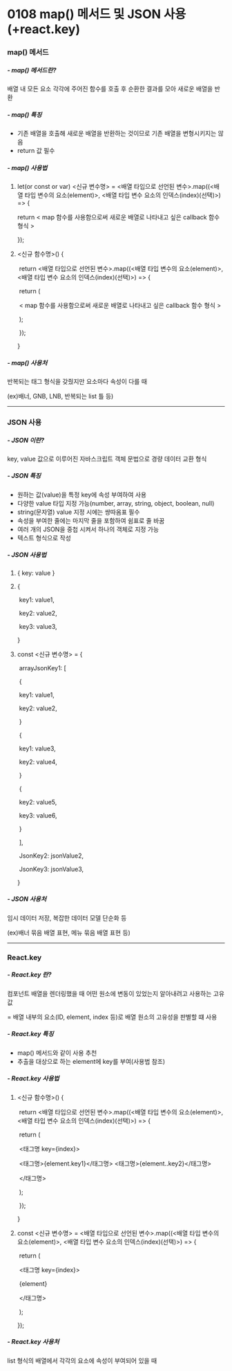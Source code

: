 # 0108 map() 메서드 및 JSON 사용(+react.key)

### map() 메서드

##### - map() 메서드란?

배열 내 모든 요소 각각에 주어진 함수를 호출 후 순환한 결과를 모아 새로운 배열을 반환

##### - map() 특징

- 기존 배열을 호출해 새로운 배열을 반환하는 것이므로 기존 배열을 변형시키지는 않음
- return 값 필수

##### - map() 사용법

1. let(or const or var) <신규 변수명> = <배열 타입으로 선언된 변수>.map((<배열 타입 변수의 요소(element)>, <배열 타입 변수 요소의 인덱스(index)(선택)>) => {

   return < map 함수를 사용함으로써 새로운 배열로 나타내고 싶은 callback  함수 형식 >

   });

2. <신규 함수명>() {

   ​	return <배열 타입으로 선언된 변수>.map((<배열 타입 변수의 요소(element)>, <배열 타입 변수 요소의 인덱스(index)(선택)>) => {

   ​		return (

   ​		< map 함수를 사용함으로써 새로운 배열로 나타내고 싶은 callback  함수 형식 >

   ​		);

   ​	});

   }


##### - map() 사용처

반복되는 태그 형식을 갖줬지만 요소마다 속성이 다를 때

(ex)배너, GNB, LNB, 반복되는 list 틀 등)



------



### JSON 사용

##### - JSON 이란?

key, value 값으로 이루어진 자바스크립트 객체 문법으로 경량 데이터 교환 형식

##### - JSON 특징

- 원하는 값(value)을 특정 key에 속성 부여하여 사용
- 다양한 value 타입 지정 가능(number, array, string, object, boolean, null)
- string(문자열) value 지정 시에는 쌍따옴표 필수
- 속성을 부여한 줄에는 마지막 줄을 포함하여 쉼표로 줄 바꿈
- 여러 개의 JSON을 중첩 시켜서 하나의 객체로 지정 가능
- 텍스트 형식으로 작성

##### - JSON 사용법

1. { key: value }

2. {

   ​	key1: value1,

   ​	key2: value2,

   ​	key3: value3,

   }

3. const <신규 변수명> = {

   ​	arrayJsonKey1: [

   ​		{

   ​			key1: value1,

   ​			key2: value2,

   ​		}

   ​		{

   ​			key1: value3,

   ​			key2: value4,

   ​		}

   ​		{

   ​			key2: value5,

   ​			key3: value6,

   ​		}

   ​	],

   ​	JsonKey2: jsonValue2,

   ​	JsonKey3: jsonValue3,

   }

##### - JSON 사용처

임시 데이터 저장, 복잡한 데이터 모델 단순화 등

(ex)배너 묶음 배열 표현, 메뉴 묶음 배열 표현 등)



------



### React.key

##### - React.key 란?

컴포넌트 배열을 렌더링했을 때 어떤 원소에 변동이 있었는지 알아내려고 사용하는 고유값

= 배열 내부의 요소(ID, element, index 등)로 배열 원소의 고유성을 판별할 떄 사용

##### - React.key 특징

- map() 메서드와 같이 사용 추천
- 추출을 대상으로 하는 element에 key를 부여(사용법 참조)

##### - React.key 사용법

1. <신규 함수명>() {

   ​	return <배열 타입으로 선언된 변수>.map((<배열 타입 변수의 요소(element)>, <배열 타입 변수 요소의 인덱스(index)(선택)>) => {

   ​		return (

   ​			<태그명 key={index}>

   ​				<태그명>{element.key1}</태그명>
   ​          	  <태그명>{element..key2}</태그명>

   ​			</태그명>

   ​		);

   ​	});

   }

2. const <신규 변수명> = <배열 타입으로 선언된 변수>.map((<배열 타입 변수의 요소(element)>, <배열 타입 변수 요소의 인덱스(index)(선택)>) => {

   ​	return (

   ​			<태그명 key={index}>

   ​				{element}

   ​			</태그명>

   ​	);

   });

##### - React.key 사용처

list 형식의 배열에서 각각의 요소에 속성이 부여되어 있을 때